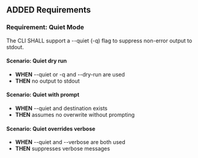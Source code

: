 ## ADDED Requirements

### Requirement: Quiet Mode
The CLI SHALL support a --quiet (-q) flag to suppress non-error output to stdout.

#### Scenario: Quiet dry run
- **WHEN** --quiet or -q and --dry-run are used
- **THEN** no output to stdout

#### Scenario: Quiet with prompt
- **WHEN** --quiet and destination exists
- **THEN** assumes no overwrite without prompting

#### Scenario: Quiet overrides verbose
- **WHEN** --quiet and --verbose are both used
- **THEN** suppresses verbose messages